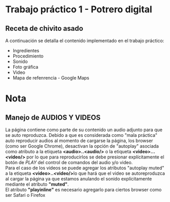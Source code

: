 # Trabajo práctico 1 - Potrero digital
## Receta de chivito asado
A continuación se detalla el contenido implementado en el trabajo práctico:
* Ingredientes
* Procedimiento 
* Sonido
* Foto gráfica
* Video 
* Mapa de refenrencia - Google Maps 


# Nota
## Manejo de AUDIOS Y VIDEOS
La página contiene como parte de su contenido un audio adjunto para que se auto reproduzca. Debido a que es considerada como "mala práctica" auto reproducir audios al momento de cargarse la página, los browser (como ser Google Chrome), desactivan la opción de "autoplay" asociada como atributo
a la etiqueta <b>\<audio\>..<audio\/\></b> o la etiqueta <b>\<video\>...<video\/\></b> por lo que para reproducirlos se debe presionar explícitamente el botón de *PLAY* del control de comandos del audio y/o video.<br>
Para el caso de los videos se puede agregar los atributos "autoplay muted" a la etiqueta <b>\<video\>..<video\/\></b>lo que hará que el video se autoreproduzca al cargar la página ya que estamos anulando el sonido explícitamente mediante el atributo <b>"muted"</b>.<br>
El atributo <b>"playinline"</b> es necesario agregarlo para ciertos browser como ser Safari o Firefox